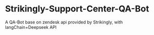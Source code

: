 # Strikingly-Support-Center-QA-Bot
A QA-Bot base on zendesk api provided by Strikingly, with langChain+Deepseek API
